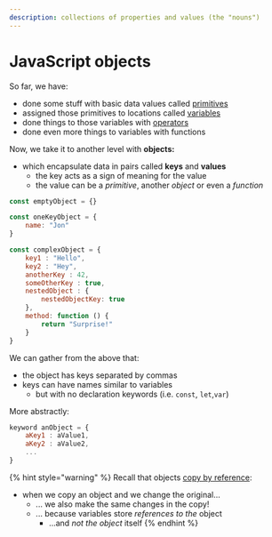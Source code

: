 ```yaml
---
description: collections of properties and values (the "nouns")
---
```


# JavaScript objects

So far, we have:

* done some stuff with basic data values called [primitives](javascript-data-primitives.md)
* assigned those primitives to locations called [variables](javascript-variables.md)
* done things to those variables with [operators](javascript-operators.md)
* done even more things to variables with functions

Now, we take it to another level with **objects:**

* which encapsulate data in pairs called **keys** and **values**
  * the key acts as a sign of meaning for the value
  * the value can be a _primitive_, another _object_ or even a _function_

```javascript
const emptyObject = {}

const oneKeyObject = {
    name: "Jon"
}

const complexObject = {
    key1 : "Hello",
    key2 : "Hey", 
    anotherKey : 42, 
    someOtherKey : true, 
    nestedObject : { 
        nestedObjectKey: true
    },
    method: function () {
        return "Surprise!"
    }
}
```

We can gather from the above that:

* the object has keys separated by commas
* keys can have names similar to variables
  * but with no declaration keywords (i.e. `const`, `let`,`var`)

More abstractly:

```javascript
keyword anObject = {
    aKey1 : aValue1, 
    aKey2 : aValue2,
    ...
}
```

{% hint style="warning" %}
Recall that objects [copy by reference](javascript-data-primitives.md):

* when we copy an object and we change the original...
  * ... we also make the same changes in the copy!
  * ... because variables store _references to the_ object
    * ...and _not the object_ itself
{% endhint %}
